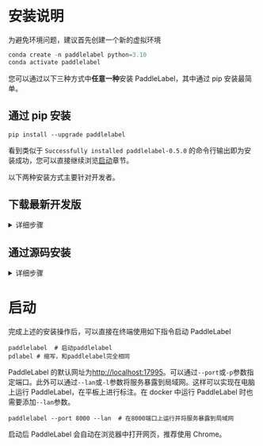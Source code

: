 # 安装说明

为避免环境问题，建议首先创建一个新的虚拟环境

```python
conda create -n paddlelabel python=3.10
conda activate paddlelabel
```

您可以通过以下三种方式中**任意一种**安装 PaddleLabel，其中通过 pip 安装最简单。

## 通过 pip 安装

```shell
pip install --upgrade paddlelabel
```

看到类似于 `Successfully installed paddlelabel-0.5.0` 的命令行输出即为安装成功，您可以直接继续浏览[启动](#%E5%90%AF%E5%8A%A8)章节。

以下两种安装方式主要针对开发者。

## 下载最新开发版

<details> <summary markdown="span">详细步骤</summary>
PaddleLabel 团队会不定期在项目更新后通过 Github Action 构建反映最新版代码的安装包。这一安装包未经过全面测试，可能包含一些问题，仅推荐为尝试最新版本使用。其中可能修复了一些 pypi 版本中存在的问题和进行了一些性能提升。

下载方式为

1. 访问 [Action 执行记录网页](https://github.com/PaddleCV-SIG/PaddleLabel/actions/workflows/pypi.yml)
2. 选择最上面（最新）的一次执行，点击进入

![1](https://user-images.githubusercontent.com/29757093/201906327-18444fcb-57b7-4e5f-8e00-62bf1e3b49b7.png)

3. 下载 PaddleLabel_built_package

![1](https://user-images.githubusercontent.com/29757093/201905747-a2b0901c-9331-4a90-b4ae-44c855314810.jpg)

4. 解压该压缩包，之后执行

```shell
pip install [解压出的.whl文件名，如 paddlelabel-0.2.0-py3-none-any.whl ]
```

</details>

## 通过源码安装

<details> <summary markdown='span'>详细步骤</summary>
1. 首先需要将后端代码（本项目）克隆到本地

```shell
git clone https://github.com/PaddleCV-SIG/PaddleLabel
```

2. 接下来需要克隆并构建前端，需要首先安装 [Node.js](https://nodejs.org/en/) 和 npm

```shell
git clone https://github.com/PaddleCV-SIG/PaddleLabel-Frontend
cd PaddleLabel-Frontend
npm install --location=global yarn
yarn
npm run build
```

3. 将构建好的前端部分，`PaddleLabel-Frontend/dist/`目录下所有文件复制到`paddlelabel/static/`中

```shell
cd ../PaddleLabel/
mkdir paddlelabel/static/
cp -r ../PaddleLabel-Frontend/dist/* paddlelabel/static/
```

4. 安装 PaddleLabel

```shell
# 在PaddleLabel目录下
python setup.py install
```

</details>

# 启动

完成上述的安装操作后，可以直接在终端使用如下指令启动 PaddleLabel

```shell
paddlelabel  # 启动paddlelabel
pdlabel # 缩写，和paddlelabel完全相同
```

PaddleLabel 的默认网址为[http://localhost:17995](http://localhost:17995)。可以通过`--port`或`-p`参数指定端口。此外可以通过`--lan`或`-l`参数将服务暴露到局域网。这样可以实现在电脑上运行 PaddleLabel，在平板上进行标注。在 docker 中运行 PaddleLabel 时也需要添加`--lan`参数。

```shell
paddlelabel --port 8000 --lan  # 在8000端口上运行并将服务暴露到局域网
```

启动后 PaddleLabel 会自动在浏览器中打开网页，推荐使用 Chrome。
